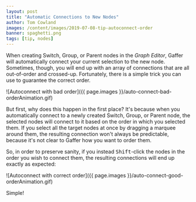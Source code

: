 ```yaml
---
layout: post
title: "Automatic Connections to New Nodes"
author: Tom Cowland
images: /content/images/2019-07-08-tip-autoconnect-order
banner: spaghetti.png
tags: [tip, nodes]
---
```


When creating Switch, Group, or Parent nodes in the _Graph Editor_, Gaffer will automatically connect your current selection to the new node. Sometimes, though, you will end up with an array of connections that are all out-of-order and crossed-up. Fortunately, there is a simple trick you can use to guarantee the correct order.

![Autoconnect with bad order]({{ page.images }}/auto-connect-bad-orderAnimation.gif)

But first, why does this happen in the first place? It's because when you automatically connect to a newly created Switch, Group, or Parent node, the selected nodes will connect to it based on the order in which you selected them. If you select all the target nodes at once by dragging a marquee around them, the resulting connection won't always be predictable, because it's not clear to Gaffer how you want to order them.

So, in order to preserve sanity, if you instead <kbd>Shift</kbd>-click the nodes in the order you wish to connect them, the resulting connections will end up exactly as expected:

![Autoconnect with correct order]({{ page.images }}/auto-connect-good-orderAnimation.gif)

Simple!
